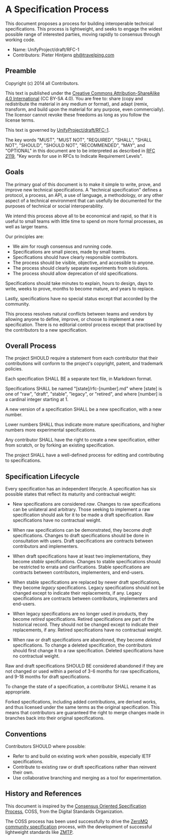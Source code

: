 # A Specification Process

This document proposes a process for building interoperable technical specifications. This process is lightweight, and seeks to engage the widest possible range of interested parties, moving rapidly to consensus through working code.

* Name: UnifyProject/draft/RFC-1
* Contributors: Pieter Hintjens <ph@travelping.com>

## Preamble

Copyright (c) 2014 all Contributors.

This text is published under the [Creative Commons Attribution-ShareAlike 4.0 International](https://creativecommons.org/licenses/by-sa/4.0/) (CC BY-SA 4.0). You are free to: share (copy and redistribute the material in any medium or format), and adapt (remix, transform, and build upon the material for any purpose, even commercially). The licensor cannot revoke these freedoms as long as you follow the license terms.

This text is governed by [UnifyProject/draft/RFC-1](https://github.com/UnifyProject/RFC/blob/master/draft/rfc-1.md).

The key words "MUST", "MUST NOT", "REQUIRED", "SHALL", "SHALL NOT", "SHOULD", "SHOULD NOT", "RECOMMENDED",  "MAY", and "OPTIONAL" in this document are to be interpreted as described in [RFC 2119](http://tools.ietf.org/html/rfc2119), "Key words for use in RFCs to Indicate Requirement Levels".

## Goals

The primary goal of this document is to make it simple to write, prove, and improve new technical specifications. A "technical specification" defines a protocol, a process, an API, a use of language, a methodology, or any other aspect of a technical environment that can usefully be documented for the purposes of technical or social interoperability.

We intend this process above all to be economical and rapid, so that it is useful to small teams with little time to spend on more formal processes, as well as larger teams. 

Our principles are:

* We aim for rough consensus and running code.
* Specifications are small pieces, made by small teams.
* Specifications should have clearly responsible contributors.
* The process should be visible, objective, and accessible to anyone.
* The process should clearly separate experiments from solutions.
* The process should allow deprecation of old specifications.

Specifications should take minutes to explain, hours to design, days to write, weeks to prove, months to become mature, and years to replace.

Lastly, specifications have no special status except that accorded by the community.

This process resolves natural conflicts between teams and vendors by allowing anyone to define, improve, or choose to implement a new specification. There is no editorial control process except that practised by the contributors to a new specification.

## Overall Process

The project SHOULD require a statement from each contributor that their contributions will conform to the project's copyright, patent, and trademark policies.

Each specification SHALL BE a separate text file, in Markdown format.

Specifications SHALL be named "[state]/rfc-[number].md" where [state] is one of "raw", "draft", "stable", "legacy", or "retired", and where [number] is a cardinal integer starting at 1.

A new version of a specification SHALL be a new specification, with a new number.

Lower numbers SHALL thus indicate more mature specifications, and higher numbers more experimental specifications.

Any contributor SHALL have the right to create a new specification, either from scratch, or by forking an existing specification.

The project SHALL have a well-defined process for editing and contributing to specifications.

## Specification Lifecycle

Every specification has an independent lifecycle. A specification has six possible states that reflect its maturity and contractual weight:

* New specifications are considered *raw*. Changes to raw specifications can be unilateral and arbitrary. Those seeking to implement a raw specification should ask for it to be made a draft specification. Raw specifications have no contractual weight.

* When raw specifications can be demonstrated, they become *draft* specifications. Changes to draft specifications should be done in consultation with users. Draft specifications are contracts between contributors and implementers.

* When draft specifications have at least two implementations, they become *stable* specifications. Changes to stable specifications should be restricted to errata and clarifications. Stable specifications are contracts between contributors, implementers, and end-users.

* When stable specifications are replaced by newer draft specifications, they become *legacy* specifications. Legacy specifications should not be changed except to indicate their replacements, if any. Legacy specifications are contracts between contributors, implementers and end-users.

* When legacy specifications are no longer used in products, they become *retired* specifications. Retired specifications are part of the historical record. They should not be changed except to indicate their replacements, if any. Retired specifications have no contractual weight.

* When raw or draft specifications are abandoned, they become *deleted* specifications. To change a deleted specification, the contributors should first change it to a raw specification. Deleted specifications have no contractual weight.

Raw and draft specifications SHOULD BE considered abandoned if they are not changed or used within a period of 3-6 months for raw specifications, and 9-18 months for draft specifications.

To change the state of a specification, a contributor SHALL rename it as appropriate.

Forked specifications, including added contributions, are derived works, and thus licensed under the same terms as the original specification. This means that contributors are guaranteed the right to merge changes made in branches back into their original specifications.

## Conventions

Contributors SHOULD where possible:

* Refer to and build on existing work when possible, especially IETF specifications.
* Contribute to existing raw or draft specifications rather than reinvent their own.
* Use collaborative branching and merging as a tool for experimentation.

## History and References

This document is inspired by the [Consensus Oriented Specification Process](http://www.digistan.org/spec:1), COSS, from the Digital Standards Organization.

The COSS process has been used successfully to drive the [ZeroMQ community specification](http://rfc.zeromq.org) process, with the development of successful lightweight standards like [ZMTP](zmtp.org).
